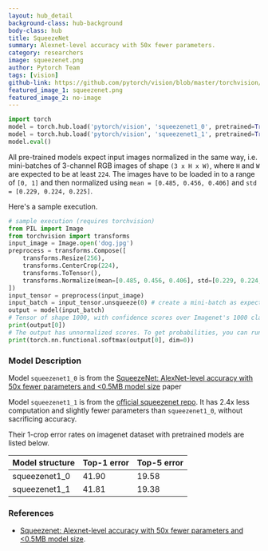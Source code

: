 ```yaml
---
layout: hub_detail
background-class: hub-background
body-class: hub
title: SqueezeNet
summary: Alexnet-level accuracy with 50x fewer parameters.
category: researchers
image: squeezenet.png
author: Pytorch Team
tags: [vision]
github-link: https://github.com/pytorch/vision/blob/master/torchvision/models/squeezenet.py
featured_image_1: squeezenet.png
featured_image_2: no-image
---
```


```python
import torch
model = torch.hub.load('pytorch/vision', 'squeezenet1_0', pretrained=True)
model = torch.hub.load('pytorch/vision', 'squeezenet1_1', pretrained=True)
model.eval()
```

All pre-trained models expect input images normalized in the same way,
i.e. mini-batches of 3-channel RGB images of shape `(3 x H x W)`, where `H` and `W` are expected to be at least `224`.
The images have to be loaded in to a range of `[0, 1]` and then normalized using `mean = [0.485, 0.456, 0.406]`
and `std = [0.229, 0.224, 0.225]`.

Here's a sample execution.

```python
# sample execution (requires torchvision)
from PIL import Image
from torchvision import transforms
input_image = Image.open('dog.jpg')
preprocess = transforms.Compose([
    transforms.Resize(256),
    transforms.CenterCrop(224),
    transforms.ToTensor(),
    transforms.Normalize(mean=[0.485, 0.456, 0.406], std=[0.229, 0.224, 0.225]),
])
input_tensor = preprocess(input_image)
input_batch = input_tensor.unsqueeze(0) # create a mini-batch as expected by the model
output = model(input_batch)
# Tensor of shape 1000, with confidence scores over Imagenet's 1000 classes
print(output[0])
# The output has unnormalized scores. To get probabilities, you can run a softmax on it.
print(torch.nn.functional.softmax(output[0], dim=0))

```

### Model Description

Model `squeezenet1_0` is from the [SqueezeNet: AlexNet-level accuracy with 50x fewer parameters and <0.5MB model size](https://arxiv.org/pdf/1602.07360.pdf) paper

Model `squeezenet1_1` is from the [official squeezenet repo](https://github.com/DeepScale/SqueezeNet/tree/master/SqueezeNet_v1.1).
It has 2.4x less computation and slightly fewer parameters than `squeezenet1_0`, without sacrificing accuracy.

Their 1-crop error rates on imagenet dataset with pretrained models are listed below.

| Model structure | Top-1 error | Top-5 error |
| --------------- | ----------- | ----------- |
|  squeezenet1_0  | 41.90       | 19.58       |
|  squeezenet1_1  | 41.81       | 19.38       |

### References

 - [Squeezenet: Alexnet-level accuracy with 50x fewer parameters and <0.5MB model size](https://arxiv.org/pdf/1602.07360.pdf).

